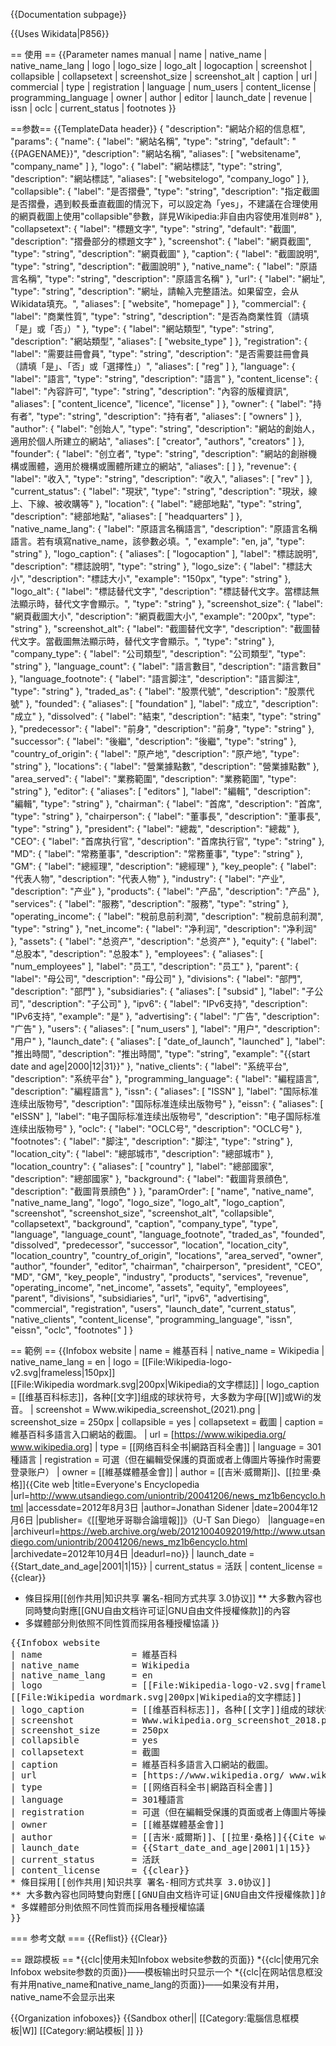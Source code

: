 {{Documentation subpage}}
<!-- EDIT TEMPLATE DOCUMENTATION AFTER THIS LINE -->
{{Uses Wikidata|P856}}

== 使用 ==
{{Parameter names manual
| name | native_name | native_name_lang  | logo  | logo_size  | logo_alt  | logocaption | screenshot | collapsible | collapsetext | screenshot_size | screenshot_alt | caption | url | commercial | type | registration | language | num_users | content_license | programming_language | owner | author | editor | launch_date | revenue | issn | oclc | current_status | footnotes 
}}

==参数==
{{TemplateData header}}
<templatedata>
{
	"description": "網站介紹的信息框",
	"params": {
		"name": {
			"label": "網站名稱",
			"type": "string",
			"default": "{{PAGENAME}}",
			"description": "網站名稱",
			"aliases": [
				"websitename",
				"company_name"
			]
		},
		"logo": {
			"label": "網站標誌",
			"type": "string",
			"description": "網站標誌",
			"aliases": [
				"websitelogo",
				"company_logo"
			]
		},
		"collapsible": {
			"label": "是否摺疊",
			"type": "string",
			"description": "指定截圖是否摺疊，遇到較長垂直截圖的情況下，可以設定為「yes」，不建議在合理使用的網頁截圖上使用\"collapsible\"參數，詳見Wikipedia:非自由内容使用准则#8"
		},
		"collapsetext": {
			"label": "標題文字",
			"type": "string",
			"default": "截圖",
			"description": "摺疊部分的標題文字"
		},
		"screenshot": {
			"label": "網頁截圖",
			"type": "string",
			"description": "網頁截圖"
		},
		"caption": {
			"label": "截圖說明",
			"type": "string",
			"description": "截圖說明"
		},
		"native_name": {
			"label": "原語言名稱",
			"type": "string",
			"description": "原語言名稱"
		},
		"url": {
			"label": "網址",
			"type": "string",
			"description": "網址，請輸入完整語法。如果留空，会从Wikidata填充。",
			"aliases": [
				"website",
				"homepage"
			]
		},
		"commercial": {
			"label": "商業性質",
			"type": "string",
			"description": "是否為商業性質（請填「是」或「否」）"
		},
		"type": {
			"label": "網站類型",
			"type": "string",
			"description": "網站類型",
			"aliases": [
				"website_type"
			]
		},
		"registration": {
			"label": "需要註冊會員",
			"type": "string",
			"description": "是否需要註冊會員（請填「是」、「否」或「選擇性」）",
			"aliases": [
				"reg"
			]
		},
		"language": {
			"label": "語言",
			"type": "string",
			"description": "語言"
		},
		"content_license": {
			"label": "內容許可",
			"type": "string",
			"description": "內容的版權資訊",
			"aliases": [
				"content_licence",
				"licence",
				"license"
			]
		},
		"owner": {
			"label": "持有者",
			"type": "string",
			"description": "持有者",
			"aliases": [
				"owners"
			]
		},
		"author": {
			"label": "创始人",
			"type": "string",
			"description": "網站的創始人，適用於個人所建立的網站",
			"aliases": [
				"creator",
				"authors",
				"creators"
			]
		},
       "founder": {
			"label": "创立者",
			"type": "string",
			"description": "網站的創辦機構或團體，適用於機構或團體所建立的網站",
			"aliases": [
			]
		},
		"revenue": {
			"label": "收入",
			"type": "string",
			"description": "收入",
			"aliases": [
				"rev"
			]
		},
		"current_status": {
			"label": "現狀",
			"type": "string",
			"description": "現狀，線上、下線、被收購等"
		},
		"location": {
			"label": "總部地點",
			"type": "string",
			"description": "總部地點",
			"aliases": [
				"headquarters"
			]
		},
		"native_name_lang": {
			"label": "原語言名稱語言",
			"description": "原語言名稱語言。若有填寫native_name，該參數必填。",
			"example": "en, ja",
			"type": "string"
		},
		"logo_caption": {
			"aliases": [
				"logocaption"
			],
			"label": "標誌說明",
			"description": "標誌說明",
			"type": "string"
		},
		"logo_size": {
			"label": "標誌大小",
			"description": "標誌大小",
			"example": "150px",
			"type": "string"
		},
		"logo_alt": {
			"label": "標誌替代文字",
			"description": "標誌替代文字。當標誌無法顯示時，替代文字會顯示。",
			"type": "string"
		},
		"screenshot_size": {
			"label": "網頁截圖大小",
			"description": "網頁截圖大小",
			"example": "200px",
			"type": "string"
		},
		"screenshot_alt": {
			"label": "截圖替代文字",
			"description": "截圖替代文字。當截圖無法顯示時，替代文字會顯示。",
			"type": "string"
		},
		"company_type": {
			"label": "公司類型",
			"description": "公司類型",
			"type": "string"
		},
		"language_count": {
			"label": "語言數目",
			"description": "語言數目"
		},
		"language_footnote": {
			"label": "語言脚注",
			"description": "語言脚注",
			"type": "string"
		},
		"traded_as": {
			"label": "股票代號",
			"description": "股票代號"
		},
		"founded": {
			"aliases": [
				"foundation"
			],
			"label": "成立",
			"description": "成立"
		},
		"dissolved": {
			"label": "結束",
			"description": "結束",
			"type": "string"
		},
		"predecessor": {
			"label": "前身",
			"description": "前身",
			"type": "string"
		},
		"successor": {
			"label": "後繼",
			"description": "後繼",
			"type": "string"
		},
		"country_of_origin": {
			"label": "原产地",
			"description": "原产地",
			"type": "string"
		},
		"locations": {
			"label": "營業據點數",
			"description": "營業據點數"
		},
		"area_served": {
			"label": "業務範圍",
			"description": "業務範圍",
			"type": "string"
		},
		"editor": {
			"aliases": [
				"editors"
			],
			"label": "編輯",
			"description": "編輯",
			"type": "string"
		},
		"chairman": {
			"label": "首席",
			"description": "首席",
			"type": "string"
		},
		"chairperson": {
			"label": "董事長",
			"description": "董事長",
			"type": "string"
		},
		"president": {
			"label": "總裁",
			"description": "總裁"
		},
		"CEO": {
			"label": "首席执行官",
			"description": "首席执行官",
			"type": "string"
		},
		"MD": {
			"label": "常務董事",
			"description": "常務董事",
			"type": "string"
		},
		"GM": {
			"label": "總經理",
			"description": "總經理"
		},
		"key_people": {
			"label": "代表人物",
			"description": "代表人物"
		},
		"industry": {
			"label": "产业",
			"description": "产业"
		},
		"products": {
			"label": "产品",
			"description": "产品"
		},
		"services": {
			"label": "服務",
			"description": "服務",
			"type": "string"
		},
		"operating_income": {
			"label": "稅前息前利潤",
			"description": "稅前息前利潤",
			"type": "string"
		},
		"net_income": {
			"label": "净利润",
			"description": "净利润"
		},
		"assets": {
			"label": "总资产",
			"description": "总资产"
		},
		"equity": {
			"label": "总股本",
			"description": "总股本"
		},
		"employees": {
			"aliases": [
				"num_employees"
			],
			"label": "员工",
			"description": "员工"
		},
		"parent": {
			"label": "母公司",
			"description": "母公司"
		},
		"divisions": {
			"label": "部門",
			"description": "部門"
		},
		"subsidiaries": {
			"aliases": [
				"subsid"
			],
			"label": "子公司",
			"description": "子公司"
		},
		"ipv6": {
			"label": "IPv6支持",
			"description": "IPv6支持",
			"example": "是"
		},
		"advertising": {
			"label": "广告",
			"description": "广告"
		},
		"users": {
			"aliases": [
				"num_users"
			],
			"label": "用户",
			"description": "用户"
		},
		"launch_date": {
			"aliases": [
				"date_of_launch",
				"launched"
			],
			"label": "推出時間",
			"description": "推出時間",
			"type": "string",
			"example": "{{start date and age|2000|12|31}}"
		},
		"native_clients": {
			"label": "系统平台",
			"description": "系统平台"
		},
		"programming_language": {
			"label": "編程語言",
			"description": "編程語言"
		},
		"issn": {
			"aliases": [
				"ISSN"
			],
			"label": "国际标准连续出版物号",
			"description": "国际标准连续出版物号"
		},
		"eissn": {
			"aliases": [
				"eISSN"
			],
			"label": "电子国际标准连续出版物号",
			"description": "电子国际标准连续出版物号"
		},
		"oclc": {
			"label": "OCLC号",
			"description": "OCLC号"
		},
		"footnotes": {
			"label": "脚注",
			"description": "脚注",
			"type": "string"
		},
		"location_city": {
			"label": "總部城市",
			"description": "總部城市"
		},
		"location_country": {
			"aliases": [
				"country"
			],
			"label": "總部國家",
			"description": "總部國家"
		},
		"background": {
			"label": "截圖背景顔色",
			"description": "截圖背景顔色"
		}
	},
	"paramOrder": [
		"name",
		"native_name",
		"native_name_lang",
		"logo",
		"logo_size",
		"logo_alt",
		"logo_caption",
		"screenshot",
		"screenshot_size",
		"screenshot_alt",
		"collapsible",
		"collapsetext",
		"background",
		"caption",
		"company_type",
		"type",
		"language",
		"language_count",
		"language_footnote",
		"traded_as",
		"founded",
		"dissolved",
		"predecessor",
		"successor",
		"location",
		"location_city",
		"location_country",
		"country_of_origin",
		"locations",
		"area_served",
		"owner",
		"author",
        "founder",
		"editor",
		"chairman",
		"chairperson",
		"president",
		"CEO",
		"MD",
		"GM",
		"key_people",
		"industry",
		"products",
		"services",
		"revenue",
		"operating_income",
		"net_income",
		"assets",
		"equity",
		"employees",
		"parent",
		"divisions",
		"subsidiaries",
		"url",
		"ipv6",
		"advertising",
		"commercial",
		"registration",
		"users",
		"launch_date",
		"current_status",
		"native_clients",
		"content_license",
		"programming_language",
		"issn",
		"eissn",
		"oclc",
		"footnotes"
	]
}
</templatedata>

== 範例 ==
{{Infobox website
| name                 = 維基百科
| native_name          = Wikipedia
| native_name_lang     = en
| logo                 = [[File:Wikipedia-logo-v2.svg|frameless|150px]]<br />[[File:Wikipedia wordmark.svg|200px|Wikipedia的文字標誌]]
| logo_caption         = [[维基百科标志]]，各种[[文字]]组成的球状符号，大多数为字母[[W]]或Wi的发音。
| screenshot           = Www.wikipedia_screenshot_(2021).png
| screenshot_size      = 250px
| collapsible          = yes
| collapsetext         = 截圖
| caption              = 維基百科多語言入口網站的截圖。
| url                  = [https://www.wikipedia.org/ www.wikipedia.org]
| type                 = [[网络百科全书|網路百科全書]]
| language             = 301種語言
| registration         = 可選（但在編輯受保護的頁面或者上傳圖片等操作时需要登录账户）
| owner                = [[維基媒體基金會]]
| author               = [[吉米·威爾斯]]、[[拉里·桑格]]<ref name="Jonathan Sidener">{{Cite web |title=Everyone's Encyclopedia |url=http://www.utsandiego.com/uniontrib/20041206/news_mz1b6encyclo.html |accessdate=2012年8月3日 |author=Jonathan Sidener |date=2004年12月6日 |publisher=《[[聖地牙哥聯合論壇報]]》（U-T San Diego） |language=en |archiveurl=https://web.archive.org/web/20121004092019/http://www.utsandiego.com/uniontrib/20041206/news_mz1b6encyclo.html |archivedate=2012年10月4日 |deadurl=no}}</ref>
| launch_date          = {{Start_date_and_age|2001|1|15}}
| current_status       = 活跃
| content_license      = {{clear}}
* 條目採用[[创作共用|知识共享 署名-相同方式共享 3.0协议]]
** 大多數內容也同時雙向對應[[GNU自由文档许可证|GNU自由文件授權條款]]的內容
* 多媒體部分則依照不同性質而採用各種授權協議
}}

<pre style="overflow:auto;">
{{Infobox website
| name                 = 維基百科
| native_name          = Wikipedia
| native_name_lang     = en
| logo                 = [[File:Wikipedia-logo-v2.svg|frameless|150px]]<br />[[File:Wikipedia wordmark.svg|200px|Wikipedia的文字標誌]]
| logo_caption         = [[维基百科标志]]，各种[[文字]]组成的球状符号，大多数为字母[[W]]或Wi的发音。
| screenshot           = Www.wikipedia.org_screenshot_2018.png
| screenshot_size      = 250px
| collapsible          = yes
| collapsetext         = 截圖
| caption              = 維基百科多語言入口網站的截圖。
| url                  = [https://www.wikipedia.org/ www.wikipedia.org]
| type                 = [[网络百科全书|網路百科全書]]
| language             = 301種語言
| registration         = 可選（但在編輯受保護的頁面或者上傳圖片等操作时需要登录账户）
| owner                = [[維基媒體基金會]]
| author               = [[吉米·威爾斯]]、[[拉里·桑格]]<ref name="Jonathan Sidener">{{Cite web |title=Everyone's Encyclopedia |url=http://www.utsandiego.com/uniontrib/20041206/news_mz1b6encyclo.html |accessdate=2012年8月3日 |author=Jonathan Sidener |date=2004年12月6日 |publisher=《[[聖地牙哥聯合論壇報]]》（U-T San Diego） |language=en |archiveurl=https://web.archive.org/web/20121004092019/http://www.utsandiego.com/uniontrib/20041206/news_mz1b6encyclo.html |archivedate=2012年10月4日 |deadurl=no}}</ref>
| launch_date          = {{Start_date_and_age|2001|1|15}}
| current_status       = 活跃
| content_license      = {{clear}}
* 條目採用[[创作共用|知识共享 署名-相同方式共享 3.0协议]]
** 大多數內容也同時雙向對應[[GNU自由文档许可证|GNU自由文件授權條款]]的內容
* 多媒體部分則依照不同性質而採用各種授權協議
}}
</pre>

=== 参考文献 ===
{{Reflist}}
{{Clear}}

== 跟踪模板 ==
*{{clc|使用未知Infobox website参数的页面}}
*{{clc|使用冗余Infobox website参数的页面}}——模板输出时只显示一个
*{{clc|在网站信息框没有并用native_name和native_name_lang的页面}}——如果没有并用，native_name不会显示出来

{{Organization infoboxes}}
<includeonly>{{Sandbox other||<!-- 本行下加入模板的分類 -->
[[Category:電腦信息框模板|W]]
[[Category:網站模板| ]]
}}</includeonly>